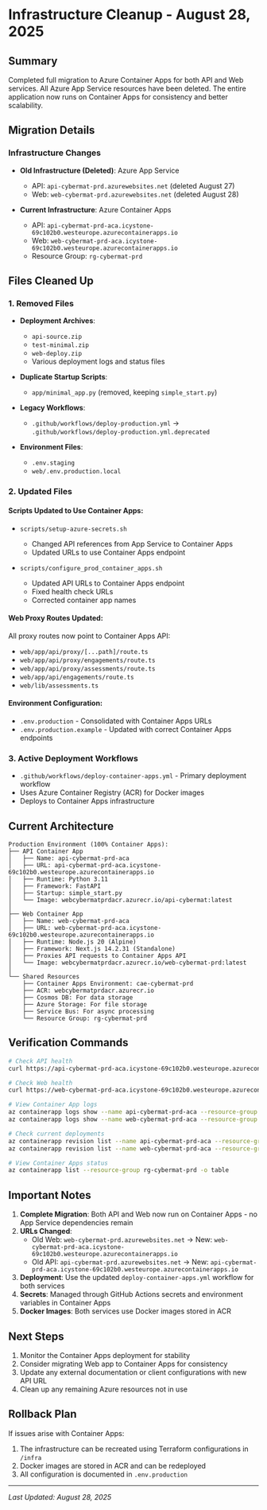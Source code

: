 # Infrastructure Cleanup - August 28, 2025

## Summary
Completed full migration to Azure Container Apps for both API and Web services. All Azure App Service resources have been deleted. The entire application now runs on Container Apps for consistency and better scalability.

## Migration Details

### Infrastructure Changes
- **Old Infrastructure (Deleted)**: Azure App Service
  - API: `api-cybermat-prd.azurewebsites.net` (deleted August 27)
  - Web: `web-cybermat-prd.azurewebsites.net` (deleted August 28)
  
- **Current Infrastructure**: Azure Container Apps
  - API: `api-cybermat-prd-aca.icystone-69c102b0.westeurope.azurecontainerapps.io`
  - Web: `web-cybermat-prd-aca.icystone-69c102b0.westeurope.azurecontainerapps.io`
  - Resource Group: `rg-cybermat-prd`

## Files Cleaned Up

### 1. Removed Files
- **Deployment Archives**:
  - `api-source.zip`
  - `test-minimal.zip`
  - `web-deploy.zip`
  - Various deployment logs and status files

- **Duplicate Startup Scripts**:
  - `app/minimal_app.py` (removed, keeping `simple_start.py`)

- **Legacy Workflows**:
  - `.github/workflows/deploy-production.yml` → `.github/workflows/deploy-production.yml.deprecated`

- **Environment Files**:
  - `.env.staging`
  - `web/.env.production.local`

### 2. Updated Files

#### Scripts Updated to Use Container Apps:
- `scripts/setup-azure-secrets.sh`
  - Changed API references from App Service to Container Apps
  - Updated URLs to use Container Apps endpoint

- `scripts/configure_prod_container_apps.sh`
  - Updated API URLs to Container Apps endpoint
  - Fixed health check URLs
  - Corrected container app names

#### Web Proxy Routes Updated:
All proxy routes now point to Container Apps API:
- `web/app/api/proxy/[...path]/route.ts`
- `web/app/api/proxy/engagements/route.ts`
- `web/app/api/proxy/assessments/route.ts`
- `web/app/api/engagements/route.ts`
- `web/lib/assessments.ts`

#### Environment Configuration:
- `.env.production` - Consolidated with Container Apps URLs
- `.env.production.example` - Updated with correct Container Apps endpoints

### 3. Active Deployment Workflows
- `.github/workflows/deploy-container-apps.yml` - Primary deployment workflow
- Uses Azure Container Registry (ACR) for Docker images
- Deploys to Container Apps infrastructure

## Current Architecture

```
Production Environment (100% Container Apps):
├── API Container App
│   ├── Name: api-cybermat-prd-aca
│   ├── URL: api-cybermat-prd-aca.icystone-69c102b0.westeurope.azurecontainerapps.io
│   ├── Runtime: Python 3.11
│   ├── Framework: FastAPI
│   ├── Startup: simple_start.py
│   └── Image: webcybermatprdacr.azurecr.io/api-cybermat:latest
│
├── Web Container App
│   ├── Name: web-cybermat-prd-aca
│   ├── URL: web-cybermat-prd-aca.icystone-69c102b0.westeurope.azurecontainerapps.io
│   ├── Runtime: Node.js 20 (Alpine)
│   ├── Framework: Next.js 14.2.31 (Standalone)
│   ├── Proxies API requests to Container Apps API
│   └── Image: webcybermatprdacr.azurecr.io/web-cybermat-prd:latest
│
└── Shared Resources
    ├── Container Apps Environment: cae-cybermat-prd
    ├── ACR: webcybermatprdacr.azurecr.io
    ├── Cosmos DB: For data storage
    ├── Azure Storage: For file storage
    ├── Service Bus: For async processing
    └── Resource Group: rg-cybermat-prd
```

## Verification Commands

```bash
# Check API health
curl https://api-cybermat-prd-aca.icystone-69c102b0.westeurope.azurecontainerapps.io/health

# Check Web health
curl https://web-cybermat-prd-aca.icystone-69c102b0.westeurope.azurecontainerapps.io/api/health

# View Container App logs
az containerapp logs show --name api-cybermat-prd-aca --resource-group rg-cybermat-prd
az containerapp logs show --name web-cybermat-prd-aca --resource-group rg-cybermat-prd

# Check current deployments
az containerapp revision list --name api-cybermat-prd-aca --resource-group rg-cybermat-prd
az containerapp revision list --name web-cybermat-prd-aca --resource-group rg-cybermat-prd

# View Container Apps status
az containerapp list --resource-group rg-cybermat-prd -o table
```

## Important Notes

1. **Complete Migration**: Both API and Web now run on Container Apps - no App Service dependencies remain
2. **URLs Changed**: 
   - Old Web: `web-cybermat-prd.azurewebsites.net` → New: `web-cybermat-prd-aca.icystone-69c102b0.westeurope.azurecontainerapps.io`
   - Old API: `api-cybermat-prd.azurewebsites.net` → New: `api-cybermat-prd-aca.icystone-69c102b0.westeurope.azurecontainerapps.io`
3. **Deployment**: Use the updated `deploy-container-apps.yml` workflow for both services
4. **Secrets**: Managed through GitHub Actions secrets and environment variables in Container Apps
5. **Docker Images**: Both services use Docker images stored in ACR

## Next Steps

1. Monitor the Container Apps deployment for stability
2. Consider migrating Web app to Container Apps for consistency
3. Update any external documentation or client configurations with new API URL
4. Clean up any remaining Azure resources not in use

## Rollback Plan

If issues arise with Container Apps:
1. The infrastructure can be recreated using Terraform configurations in `/infra`
2. Docker images are stored in ACR and can be redeployed
3. All configuration is documented in `.env.production`

---
*Last Updated: August 28, 2025*